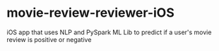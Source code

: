 # movie-review-reviewer-iOS
iOS app that uses NLP and PySpark ML Lib to predict if a user's movie review is positive or negative
